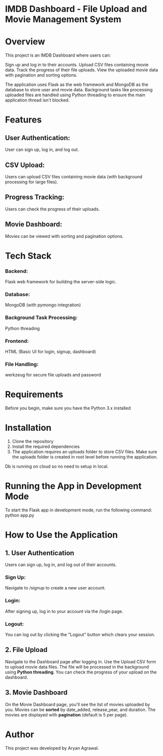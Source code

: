# IMDB Dashboard - File Upload and Movie Management System

# Overview
This project is an IMDB Dashboard where users can:

Sign up and log in to their accounts.
Upload CSV files containing movie data.
Track the progress of their file uploads.
View the uploaded movie data with pagination and sorting options.

The application uses Flask as the web framework and MongoDB as the database to store user and movie data. Background tasks like processing uploaded files are handled using Python threading to ensure the main application thread isn't blocked.
 
# Features
## User Authentication: 
User can sign up, log in, and log out.
## CSV Upload: 
Users can upload CSV files containing movie data (with background processing for large files).
## Progress Tracking: 
Users can check the progress of their uploads.
## Movie Dashboard: 
Movies can be viewed with sorting and pagination options.

# Tech Stack
### Backend: 
Flask web framework for building the server-side logic.
### Database: 
MongoDB (with pymongo integration)
### Background Task Processing: 
Python threading
### Frontend: 
HTML (Basic UI for login, signup, dashboard)
### File Handling: 
werkzeug for secure file uploads and password

# Requirements
Before you begin, make sure you have the Python 3.x installed

# Installation
1. Clone the repository
2. Install the required dependencies
3. The application requires an uploads folder to store CSV files. Make sure the uploads folder is created in root level before running the application.

Db is running on cloud so no need to setup in local.

# Running the App in Development Mode
To start the Flask app in development mode, run the following command:
python app.py

# How to Use the Application
## 1. User Authentication
Users can sign up, log in, and log out of their accounts.
### Sign Up: 
Navigate to /signup to create a new user account.
### Login: 
After signing up, log in to your account via the /login page.
### Logout: 
You can log out by clicking the "Logout" button which clears your session.

## 2. File Upload
Navigate to the Dashboard page after logging in.
Use the Upload CSV form to upload movie data files.
The file will be processed in the background using **Python threading**. You can check the progress of your upload on the dashboard.

## 3. Movie Dashboard
On the Movie Dashboard page, you'll see the list of movies uploaded by you.
Movies can be **sorted** by date_added, release_year, and duration.
The movies are displayed with **pagination** (default is 5 per page).


# Author
This project was developed by Aryan Agrawal.
